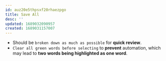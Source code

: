 ```yaml
---
id: auz20e5thpsxf20rhaezpgo
title: Save All
desc: ''
updated: 1689032090957
created: 1689031157007
---
```


- Should be `broken down as much as possible` for **quick review**.
- `Clear all green words before selecting` to **prevent** automation, which may lead to **two words being highlighted as one word**.